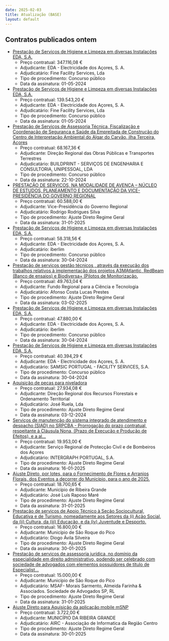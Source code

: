 ```yaml
---
date: 2025-02-03
title: Atualização (BASE)
layout: default
---
```

## Contratos publicados ontem

* [Prestação de Serviços de Higiene e Limpeza em diversas Instalações EDA, S.A.](https://www.base.gov.pt/Base4/pt/detalhe/?type=contratos&id=11202187)
  * Preço contratual: 347.116,08 €
  * Adjudicante: EDA - Electricidade dos Açores, S. A.
  * Adjudicatário: Fine Facility Services, Lda
  * Tipo de procedimento: Concurso público
  * Data da assinatura: 01-05-2024
* [Prestação de Serviços de Higiene e Limpeza em diversas Instalações EDA, S.A.](https://www.base.gov.pt/Base4/pt/detalhe/?type=contratos&id=11202732)
  * Preço contratual: 139.543,20 €
  * Adjudicante: EDA - Electricidade dos Açores, S. A.
  * Adjudicatário: Fine Facility Services, Lda
  * Tipo de procedimento: Concurso público
  * Data da assinatura: 01-05-2024
* [Prestação de Serviços de Assessoria Técnica, Fiscalização e Coordenação de Segurança e Saúde da Empreitada de Construção do Centro de Interpretação Ambiental do Algar do Carvão, ilha Terceira, Açores](https://www.base.gov.pt/Base4/pt/detalhe/?type=contratos&id=11202648)
  * Preço contratual: 68.167,36 €
  * Adjudicante: Direção Regional das Obras Públicas e Transportes Terrestres
  * Adjudicatário: BUILDPRINT - SERVIÇOS DE ENGENHARIA E CONSULTORIA, UNIPESSOAL, LDA
  * Tipo de procedimento: Concurso público
  * Data da assinatura: 22-10-2024
* [PRESTAÇÃO DE SERVIÇOS, NA MODALIDADE DE AVENÇA – NÚCLEO DE ESTUDOS, PLANEAMENTO E DOCUMENTAÇÃO DA VICE-PRESIDÊNCIA DO GOVERNO REGIONAL](https://www.base.gov.pt/Base4/pt/detalhe/?type=contratos&id=11202802)
  * Preço contratual: 60.588,00 €
  * Adjudicante: Vice-Presidência do Governo Regional
  * Adjudicatário: Rodrigo Rodrigues Silva
  * Tipo de procedimento: Ajuste Direto Regime Geral
  * Data da assinatura: 31-01-2025
* [Prestação de Serviços de Higiene e Limpeza em diversas Instalações EDA, S.A.](https://www.base.gov.pt/Base4/pt/detalhe/?type=contratos&id=11202664)
  * Preço contratual: 58.318,56 €
  * Adjudicante: EDA - Electricidade dos Açores, S. A.
  * Adjudicatário: iberlim
  * Tipo de procedimento: Concurso público
  * Data da assinatura: 30-04-2024
* [Prestação de serviços gestão técnicos , através da execução dos trabalhos relativos à implementação dos projetos A3MAtlantic, RedBeam (Banco de ensaios) e Biodiversa+ (Pilotos de Monitorização.](https://www.base.gov.pt/Base4/pt/detalhe/?type=contratos&id=11203443)
  * Preço contratual: 49.763,04 €
  * Adjudicante: Fundo Regional para a Ciência e Tecnologia
  * Adjudicatário: Afonso Costa Lucas Prestes 
  * Tipo de procedimento: Ajuste Direto Regime Geral
  * Data da assinatura: 03-02-2025
* [Prestação de Serviços de Higiene e Limpeza em diversas Instalações EDA, S.A.](https://www.base.gov.pt/Base4/pt/detalhe/?type=contratos&id=11202462)
  * Preço contratual: 47.880,00 €
  * Adjudicante: EDA - Electricidade dos Açores, S. A.
  * Adjudicatário: iberlim
  * Tipo de procedimento: Concurso público
  * Data da assinatura: 30-04-2024
* [Prestação de Serviços de Higiene e Limpeza em diversas Instalações EDA, S.A.](https://www.base.gov.pt/Base4/pt/detalhe/?type=contratos&id=11202856)
  * Preço contratual: 40.394,29 €
  * Adjudicante: EDA - Electricidade dos Açores, S. A.
  * Adjudicatário: SAMSIC PORTUGAL - FACILITY SERVICES, S.A.
  * Tipo de procedimento: Concurso público
  * Data da assinatura: 30-04-2024
* [Aquisição de peças para niveladora](https://www.base.gov.pt/Base4/pt/detalhe/?type=contratos&id=11201634)
  * Preço contratual: 27.934,08 €
  * Adjudicante: Direção Regional dos Recursos Florestais e Ordenamento Territorial
  * Adjudicatário: José Ruela, Lda
  * Tipo de procedimento: Ajuste Direto Regime Geral
  * Data da assinatura: 03-12-2024
* [Serviços de manutenção do sistema integrado de atendimento e despacho (SIAD) no SRPCBA - Prorrogação do prazo contratual, respeitante à Cláusula Nona, (Prazo de Execução e Produção de Efeitos), e a al...](https://www.base.gov.pt/Base4/pt/detalhe/?type=contratos&id=11203111)
  * Preço contratual: 19.953,00 €
  * Adjudicante: Serviço Regional de Protecção Civil e de Bombeiros dos Açores
  * Adjudicatário: INTERGRAPH PORTUGAL, S.A.
  * Tipo de procedimento: Ajuste Direto Regime Geral
  * Data da assinatura: 16-01-2025
* [Ajuste Direto, por lotes, para o Fornecimento de Flores e Arranjos Florais, dos Eventos a decorrer do Município, para o ano de 2025.](https://www.base.gov.pt/Base4/pt/detalhe/?type=contratos&id=11201825)
  * Preço contratual: 18.700,65 €
  * Adjudicante: Município de Ribeira Grande
  * Adjudicatário: José Luís Raposo Maré
  * Tipo de procedimento: Ajuste Direto Regime Geral
  * Data da assinatura: 31-01-2025
* [Prestação de serviços de Apoio Técnico à Seção Sociocultural, Educativa e de Turismo, nomeadamente aos Setores da (i) Ação Social, da (ii) Cultura, da (iii) Educação, e da (iv) Juventude e Desporto.](https://www.base.gov.pt/Base4/pt/detalhe/?type=contratos&id=11201994)
  * Preço contratual: 16.800,00 €
  * Adjudicante: Município de São Roque do Pico
  * Adjudicatário: Diogo Ávila Silveira
  * Tipo de procedimento: Ajuste Direto Regime Geral
  * Data da assinatura: 30-01-2025
* [Prestação de serviços de assessoria jurídica, no domínio da especialidade em direito administrativo, podendo ser celebrado com sociedade de advogados com elementos possuidores de título de Especialist...](https://www.base.gov.pt/Base4/pt/detalhe/?type=contratos&id=11201701)
  * Preço contratual: 15.000,00 €
  * Adjudicante: Município de São Roque do Pico
  * Adjudicatário: MSAF- Morais Sarmento, Almeida Farinha & Associados. Sociedade de Advogados SP, RL
  * Tipo de procedimento: Ajuste Direto Regime Geral
  * Data da assinatura: 31-01-2025
* [Ajuste Direto para Aquisição da aplicação mobile mSNP](https://www.base.gov.pt/Base4/pt/detalhe/?type=contratos&id=11201976)
  * Preço contratual: 3.722,00 €
  * Adjudicante: MUNICÍPIO DA RIBEIRA GRANDE
  * Adjudicatário: AIRC - Associação de Informatica da Região Centro
  * Tipo de procedimento: Ajuste Direto Regime Geral
  * Data da assinatura: 30-01-2025

